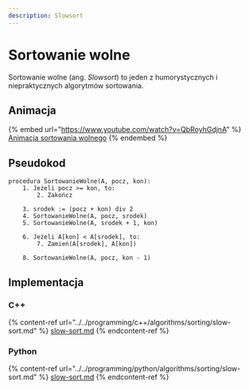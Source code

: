 ```yaml
---
description: Slowsort
---
```


# Sortowanie wolne

Sortowanie wolne (ang. *Slowsort*) to jeden z humorystycznych i niepraktycznych algorytmów sortowania.

## Animacja

{% embed url="https://www.youtube.com/watch?v=QbRoyhGdjnA" %}
[Animacja sortowania wolnego](https://www.youtube.com/watch?v=QbRoyhGdjnA)
{% endembed %}

## Pseudokod

```
procedura SortowanieWolne(A, pocz, kon):
    1. Jeżeli pocz >= kon, to:
        2. Zakończ

    3. srodek := (pocz + kon) div 2
    4. SortowanieWolne(A, pocz, srodek)
    5. SortowanieWolne(A, srodek + 1, kon)
    
    6. Jeżeli A[kon] < A[srodek], to:
        7. Zamień(A[srodek], A[kon])

    8. SortowanieWolne(A, pocz, kon - 1)
```

## Implementacja

### C++

{% content-ref url="../../programming/c++/algorithms/sorting/slow-sort.md" %}
[slow-sort.md](../../programming/c++/algorithms/sorting/slow-sort.md)
{% endcontent-ref %}

### Python

{% content-ref url="../../programming/python/algorithms/sorting/slow-sort.md" %}
[slow-sort.md](../../programming/python/algorithms/sorting/slow-sort.md)
{% endcontent-ref %}
